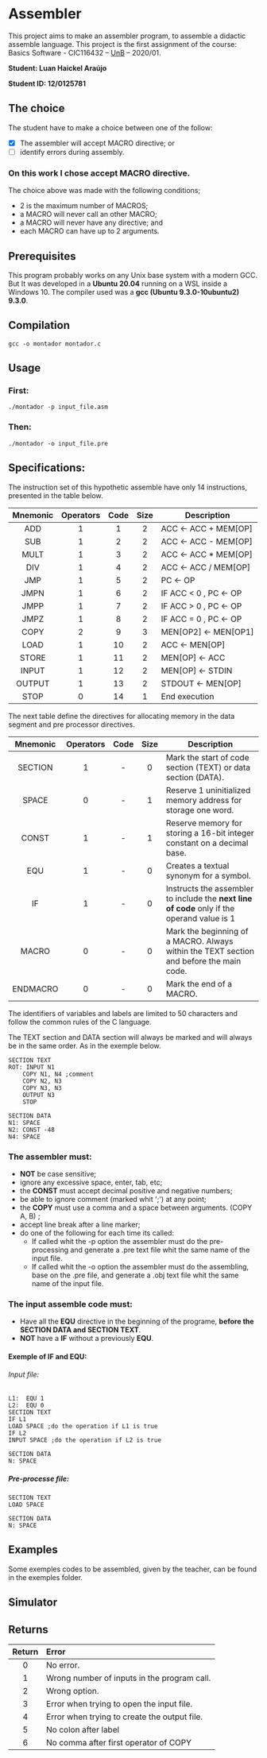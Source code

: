 [comment]: <> (This file was written in markdown and is much more readable if read at: https://github.com/luanharaujo/assembler)
# Assembler

This project aims to make an assembler program, to assemble a didactic assemble language. This project is the first assignment of the course: Basics Software - CIC116432 – [UnB](https://www.unb.br/) – 2020/01.

**Student: Luan Haickel Araújo**

**Student ID: 12/0125781**

## The choice

The student have to make a choice between one of the follow:

- [x] The assembler will accept MACRO directive; or
- [ ] identify errors during assembly.

### **On this work I chose accept MACRO directive.** 

The choice above was made with the following conditions;
- 2 is the maximum number of MACROS;
- a MACRO will never call an other MACRO;
- a MACRO will never have any directive; and
- each MACRO can have up to 2 arguments. 

## Prerequisites

This program probably works on any Unix base system with a modern GCC. But It was developed in a **Ubuntu 20.04** running on a WSL inside a Windows 10. The compiler used was a **gcc (Ubuntu 9.3.0-10ubuntu2) 9.3.0**.

## Compilation
```
gcc -o montador montador.c
```

## Usage

### First:
```
./montador -p input_file.asm
```
### Then:
```
./montador -o input_file.pre
```

## Specifications:
The instruction set of this hypothetic assemble have only 14 instructions, presented in the table below.   


| Mnemonic | Operators |  Code | Size | Description |
|:--------:|:-------------:|:-------------:|:-------------:|------|
| ADD | 1 | 1 | 2 | ACC &#8592; ACC + MEM[OP]|
| SUB | 1 | 2 | 2 | ACC &#8592; ACC - MEM[OP]|
| MULT | 1 | 3 | 2 | ACC &#8592; ACC * MEM[OP]|
| DIV | 1 | 4 | 2 | ACC &#8592; ACC / MEM[OP]|
| JMP | 1 | 5 | 2 | PC &#8592; OP|
| JMPN | 1 | 6 | 2 | IF ACC < 0 , PC &#8592; OP|
| JMPP| 1 | 7 | 2 | IF ACC > 0 , PC &#8592; OP|
| JMPZ | 1 | 8 | 2 | IF ACC = 0 , PC &#8592; OP|
| COPY | 2 | 9 | 3 | MEN[OP2] &#8592; MEN[OP1]|
| LOAD | 1 | 10 | 2 | ACC &#8592; MEN[OP]|
| STORE | 1 | 11 | 2 | MEN[OP] &#8592; ACC|
| INPUT | 1 | 12 | 2 | MEN[OP] &#8592; STDIN|
| OUTPUT | 1 | 13 | 2 | STDOUT &#8592; MEN[OP]|
| STOP | 0 | 14 | 1 | End execution|

The next table define the directives for allocating memory in the data segment and pre processor directives.

| Mnemonic | Operators |  Code | Size | Description |
|:--------:|:-------------:|:-------------:|:-------------:|------|
| SECTION | 1 | - | 0 | Mark the start of code section (TEXT) or data section (DATA).|
| SPACE | 0 | - | 1 | Reserve 1 uninitialized memory address for storage one word.|
| CONST | 1 | - | 1 | Reserve memory for storing a 16-bit integer constant on a decimal base.|
| EQU | 1 | - | 0 | Creates a textual synonym for a symbol.|
| IF | 1 | - | 0 | Instructs the assembler to include the **next line of code** only if the operand value is 1|
| MACRO | 0 | - | 0 | Mark the beginning of a MACRO. Always within the TEXT section and before the main code.|
| ENDMACRO | 0 | - | 0 | Mark the end of a MACRO.|


The identifiers of variables and labels are limited to 50 characters and follow the common rules of the C language.

The TEXT section and DATA section will always be marked and will always be in the same order. As in the exemple below.

```
SECTION TEXT
ROT: INPUT N1
    COPY N1, N4 ;comment
    COPY N2, N3
    COPY N3, N3
    OUTPUT N3
    STOP

SECTION DATA
N1: SPACE
N2: CONST -48
N4: SPACE
```

### The assembler must:
- **NOT** be case sensitive;
- ignore any excessive space, enter, tab, etc;
- the **CONST** must accept decimal positive and negative numbers;
- be able to ignore comment (marked whit ';') at any point;
- the **COPY** must use a comma and a space between arguments. (COPY A, B) ;
- accept line break after a line marker;
- do one of the following for each time its called:
  - If called whit the -p option the assembler must do the pre-processing and generate a .pre text file whit the same name of the input file.
  - If called whit the -o option the assembler must do the assembling, base on the .pre file, and generate a .obj text file whit the same name of the input file.
  
### The input assemble code must:
- Have all the **EQU** directive in the beginning of the programe, **before the SECTION DATA and SECTION TEXT**.
- **NOT** have a **IF** without a previously **EQU**. 
  

#### Exemple of IF and EQU:

###### Input file:
```
L1:  EQU 1
L2:  EQU 0
SECTION TEXT
IF L1
LOAD SPACE ;do the operation if L1 is true
IF L2
INPUT SPACE ;do the operation if L2 is true

SECTION DATA
N: SPACE
```
##### Pre-processe file:

```
SECTION TEXT
LOAD SPACE

SECTION DATA
N: SPACE
```
## Examples

Some exemples codes to be assembled, given by the teacher, can be found in the exemples folder.

## Simulator

## Returns
| Return | Error |  
|:--------:|:-------------|
| 0 | No error. |
| 1 | Wrong number of inputs in the program call.|
| 2 | Wrong option. |
| 3 | Error when trying to open the input file. |
| 4 | Error when trying to create the output file. |
| 5 | No colon after label |
| 6 | No comma after first operator of COPY |